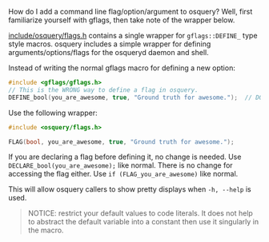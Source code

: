 How do I add a command line flag/option/argument to osquery? Well, first familiarize yourself with gflags, then take note of the wrapper below.

[include/osquery/flags.h](https://github.com/facebook/osquery/blob/master/include/osquery/flags.h) contains a single wrapper for `gflags::DEFINE_` type style macros. osquery includes a simple wrapper for defining arguments/options/flags for the osqueryd daemon and shell.

Instead of writing the normal gflags macro for defining a new option:

```cpp
#include <gflags/gflags.h>
// This is the WRONG way to define a flag in osquery.
DEFINE_bool(you_are_awesome, true, "Ground truth for awesome.");  // DON'T DO THIS!
```

Use the following wrapper:

```cpp
#include <osquery/flags.h>

FLAG(bool, you_are_awesome, true, "Ground truth for awesome.");
```

If you are declaring a flag before defining it, no change is needed. Use `DECLARE_bool(you_are_awesome);` like normal. There is no change for accessing the flag either. Use `if (FLAG_you_are_awesome)` like normal.

This will allow osquery callers to show pretty displays when `-h, --help` is used.

> NOTICE: restrict your default values to code literals. It does not help to abstract the default variable into a constant then use it singularly in the macro.
